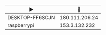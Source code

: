 |:arrow_forward:|:house_with_garden:|
|---------------|-------------------|
|DESKTOP-FF6SCJN|180.111.206.24     |
|raspberrypi    |153.3.132.232      |
